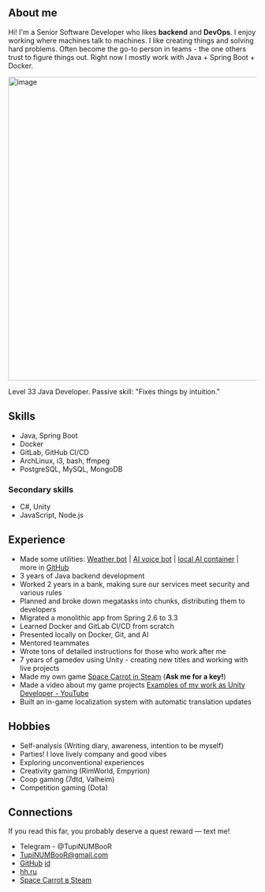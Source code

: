 ## About me

Hi! I'm a Senior Software Developer who likes **backend** and **DevOps**.
I enjoy working where machines talk to machines.
I like creating things and solving hard problems.
Often become the go-to person in teams - the one others trust to figure things out.
Right now I mostly work with Java + Spring Boot + Docker.

<img width="905" height="615" alt="image" src="https://github.com/user-attachments/assets/eaa81d6b-dd59-4a53-bd7a-38ae87e78116" />

Level 33 Java Developer. Passive skill: "Fixes things by intuition."

## Skills

- Java, Spring Boot
- Docker
- GitLab, GitHub CI/CD
- ArchLinux, i3, bash, ffmpeg
- PostgreSQL, MySQL, MongoDB

### Secondary skills

- C#, Unity
- JavaScript, Node.js

## Experience

- Made some utilities: [Weather bot](https://github.com/TupiNUMBooR/froglyn) | [AI voice bot](https://github.com/TupiNUMBooR/telegram-voice-ai-bot) | [local AI container](https://github.com/TupiNUMBooR/ai) | more in [GitHub](https://github.com/TupiNUMBooR)
- 3 years of Java backend development
- Worked 2 years in a bank, making sure our services meet security and various rules
- Planned and broke down megatasks into chunks, distributing them to developers
- Migrated a monolithic app from Spring 2.6 to 3.3
- Learned Docker and GitLab CI/CD from scratch
- Presented locally on Docker, Git, and AI
- Mentored teammates
- Wrote tons of detailed instructions for those who work after me
- 7 years of gamedev using Unity - creating new titles and working with live projects
- Made my own game [Space Carrot in Steam](https://s.team/a/1174490) (**Ask me for a key!**)
- Made a video about my game projects [Examples of my work as Unity Developer - YouTube](https://youtu.be/jdV6eylSV1o)
- Built an in-game localization system with automatic translation updates

## Hobbies

- Self-analysis (Writing diary, awareness, intention to be myself)
- Parties! I love lively company and good vibes
- Exploring unconventional experiences
- Creativity gaming (RimWorld, Empyrion)
- Coop gaming (7dtd, Valheim)
- Competition gaming (Dota)

## Connections

If you read this far, you probably deserve a quest reward — text me!

- Telegram - @TupiNUMBooR
- TupiNUMBooR@gmail.com
- [GitHub](https://github.com/TupiNUMBooR) [id](https://github.com/TupiNUMBooR/id)
- [hh.ru](https://hh.ru/resume/c5114772ff08c0908a0039ed1f423967416438)
- [Space Carrot в Steam](https://s.team/a/1174490)
